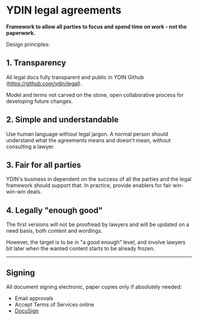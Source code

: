 # YDIN legal agreements

**Framework to allow all parties to focus and spend time on work - not the paperwork.**

Design principles:

## 1. Transparency

All legal docs fully transparent and public in YDIN Github (https://github.com/ydin/legal). 

Model and terms not carved on the stone, open collaborative process for developing future changes.

## 2. Simple and understandable

Use human language without legal jargon. A normal person should understand what the agreements means and doesn't mean, without consulting a lawyer.

## 3. Fair for all parties

YDIN's business in dependent on the success of all the parties and the legal framework should support that. In practice, provide enablers for fair win-win-win deals.

## 4. Legally "enough good"

The first versions will not be proofread by lawyers and will be updated on a need basis, both content and wordings.

However, the target is to be in "a good enough" level, and involve lawyers bit later when the wanted content starts to be already frozen.

---

## Signing

All document signing electronic, paper copies only if absolutely needed:

- Email approvals
- Accept Terms of Services online
- [DocuSign](https://www.docusign.com/)
